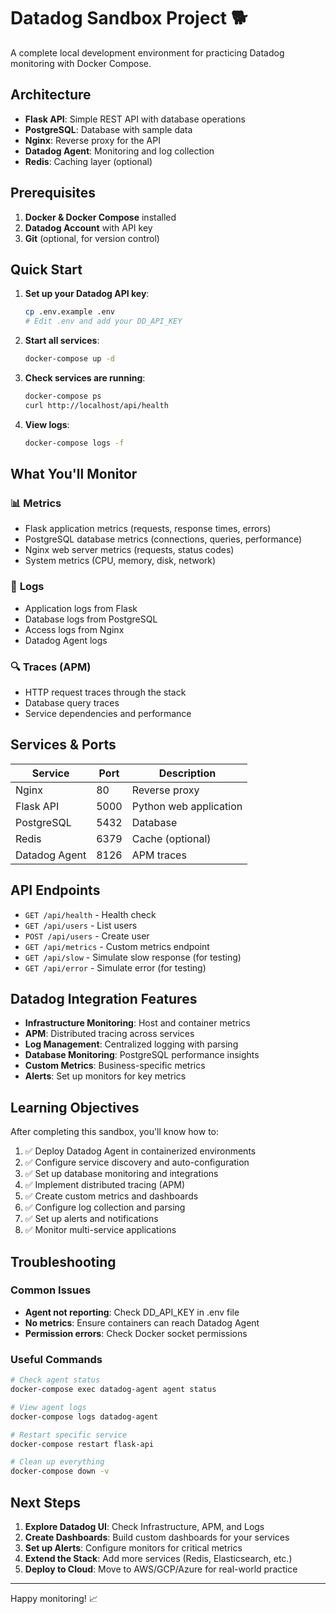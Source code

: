 # Datadog Sandbox Project 🐕

A complete local development environment for practicing Datadog monitoring with Docker Compose.

## Architecture

- **Flask API**: Simple REST API with database operations
- **PostgreSQL**: Database with sample data
- **Nginx**: Reverse proxy for the API
- **Datadog Agent**: Monitoring and log collection
- **Redis**: Caching layer (optional)

## Prerequisites

1. **Docker & Docker Compose** installed
2. **Datadog Account** with API key
3. **Git** (optional, for version control)

## Quick Start

1. **Set up your Datadog API key**:
   ```bash
   cp .env.example .env
   # Edit .env and add your DD_API_KEY
   ```

2. **Start all services**:
   ```bash
   docker-compose up -d
   ```

3. **Check services are running**:
   ```bash
   docker-compose ps
   curl http://localhost/api/health
   ```

4. **View logs**:
   ```bash
   docker-compose logs -f
   ```

## What You'll Monitor

### 📊 **Metrics**
- Flask application metrics (requests, response times, errors)
- PostgreSQL database metrics (connections, queries, performance)
- Nginx web server metrics (requests, status codes)
- System metrics (CPU, memory, disk, network)

### 📝 **Logs**
- Application logs from Flask
- Database logs from PostgreSQL  
- Access logs from Nginx
- Datadog Agent logs

### 🔍 **Traces** (APM)
- HTTP request traces through the stack
- Database query traces
- Service dependencies and performance

## Services & Ports

| Service | Port | Description |
|---------|------|-------------|
| Nginx | 80 | Reverse proxy |
| Flask API | 5000 | Python web application |
| PostgreSQL | 5432 | Database |
| Redis | 6379 | Cache (optional) |
| Datadog Agent | 8126 | APM traces |

## API Endpoints

- `GET /api/health` - Health check
- `GET /api/users` - List users
- `POST /api/users` - Create user
- `GET /api/metrics` - Custom metrics endpoint
- `GET /api/slow` - Simulate slow response (for testing)
- `GET /api/error` - Simulate error (for testing)

## Datadog Integration Features

- **Infrastructure Monitoring**: Host and container metrics
- **APM**: Distributed tracing across services
- **Log Management**: Centralized logging with parsing
- **Database Monitoring**: PostgreSQL performance insights
- **Custom Metrics**: Business-specific metrics
- **Alerts**: Set up monitors for key metrics

## Learning Objectives

After completing this sandbox, you'll know how to:

1. ✅ Deploy Datadog Agent in containerized environments
2. ✅ Configure service discovery and auto-configuration
3. ✅ Set up database monitoring and integrations
4. ✅ Implement distributed tracing (APM)
5. ✅ Create custom metrics and dashboards
6. ✅ Configure log collection and parsing
7. ✅ Set up alerts and notifications
8. ✅ Monitor multi-service applications

## Troubleshooting

### Common Issues
- **Agent not reporting**: Check DD_API_KEY in .env file
- **No metrics**: Ensure containers can reach Datadog Agent
- **Permission errors**: Check Docker socket permissions

### Useful Commands
```bash
# Check agent status
docker-compose exec datadog-agent agent status

# View agent logs
docker-compose logs datadog-agent

# Restart specific service
docker-compose restart flask-api

# Clean up everything
docker-compose down -v
```

## Next Steps

1. **Explore Datadog UI**: Check Infrastructure, APM, and Logs
2. **Create Dashboards**: Build custom dashboards for your services  
3. **Set up Alerts**: Configure monitors for critical metrics
4. **Extend the Stack**: Add more services (Redis, Elasticsearch, etc.)
5. **Deploy to Cloud**: Move to AWS/GCP/Azure for real-world practice

---

Happy monitoring! 📈